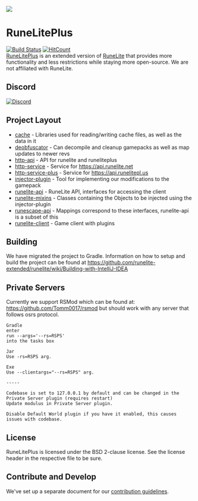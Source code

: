![](https://i.imgur.com/OVRdQBz.png)



# RuneLitePlus 
[![Build Status](https://github.com/runelite-extended/runelite/workflows/RunelitePlus%20-%20CI/badge.svg)](https://github.com/runelite-extended/runelite/actions)
[![HitCount](http://hits.dwyl.io/runelite-extended/runelite.svg)](http://hits.dwyl.io/runelite-extended/runelite)  
[RuneLitePlus](https://runelitepl.us)  is an extended version of [RuneLite](https://github.com/runelite/runelite) that provides more functionality and less restrictions while staying more open-source. We are not affiliated with RuneLite.

## Discord
[![Discord](https://img.shields.io/discord/373382904769675265.svg)](https://discord.gg/HN5gf3m)

## Project Layout

- [cache](cache/src/main/java/net/runelite/cache) - Libraries used for reading/writing cache files, as well as the data in it
- [deobfuscator](deobfuscator/src/main/java/net/runelite/deob) - Can decompile and cleanup gamepacks as well as map updates to newer revs
- [http-api](http-api/src/main/java/net/runelite/http/api) - API for runelite and runeliteplus
- [http-service](http-service/src/main/java/net/runelite/http/service) - Service for https://api.runelite.net
- [http-service-plus](http-service-plus/src/main/java/net/runelite/http/service) - Service for https://api.runelitepl.us
- [injector-plugin](injector-plugin/src/main/java/net/runelite/injector) - Tool for implementing our modifications to the gamepack
- [runelite-api](runelite-api/src/main/java/net/runelite/api) - RuneLite API, interfaces for accessing the client
- [runelite-mixins](runelite-mixins/src/main/java/net/runelite) - Classes containing the Objects to be injected using the injector-plugin
- [runescape-api](runescape-api/src/main/java/net/runelite) - Mappings correspond to these interfaces, runelite-api is a subset of this
- [runelite-client](runelite-client/src/main/java/net/runelite/client) - Game client with plugins

## Building
We have migrated the project to Gradle. Information on how to setup and build the project can be found at https://github.com/runelite-extended/runelite/wiki/Building-with-IntelliJ-IDEA

## Private Servers
Currently we support RSMod which can be found at: https://github.com/Tomm0017/rsmod but should work with any server that follows osrs protocol.
```
Gradle  
enter  
run --args='--rs=RSPS'  
into the tasks box

Jar
Use -rs=RSPS arg.

Exe
Use --clientargs="--rs=RSPS" arg.

-----

Codebase is set to 127.0.0.1 by default and can be changed in the Private Server plugin (requires restart) 
Update modulus in Private Server plugin. 
    
Disable Default World plugin if you have it enabled, this causes issues with codebase.
```  
## License

RuneLitePlus is licensed under the BSD 2-clause license. See the license header in the respective file to be sure.

## Contribute and Develop

We've set up a separate document for our [contribution guidelines](https://github.com/runelite-extended/runelite/blob/master/.github/CONTRIBUTING.md).
